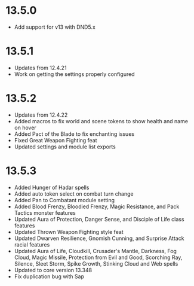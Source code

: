 # 13.5.0
* Add support for v13 with DND5.x

# 13.5.1
* Updates from 12.4.21
* Work on getting the settings properly configured

# 13.5.2
* Updates from 12.4.22
* Added macros to fix world and scene tokens to show health and name on hover
* Added Pact of the Blade to fix enchanting issues
* Fixed Great Weapon Fighting feat
* Updated settings and module list exports

# 13.5.3
* Added Hunger of Hadar spells
* Added auto token select on combat turn change
* Added Pan to Combatant module setting
* Added Blood Frenzy, Bloodied Frenzy, Magic Resistance, and Pack Tactics monster features
* Updated Aura of Protection, Danger Sense, and Disciple of Life class features
* Updated Thrown Weapon Fighting style feat
* Updated Dwarven Resilience, Gnomish Cunning, and Surprise Attack racial features
* Updated Aura of Life, Cloudkill, Crusader's Mantle, Darkness, Fog Cloud, Magic Missile, Protection from Evil and Good, Scorching Ray, Silence, Sleet Storm, Spike Growth, Stinking Cloud and Web spells
* Updated to core version 13.348
* Fix duplication bug with Sap
